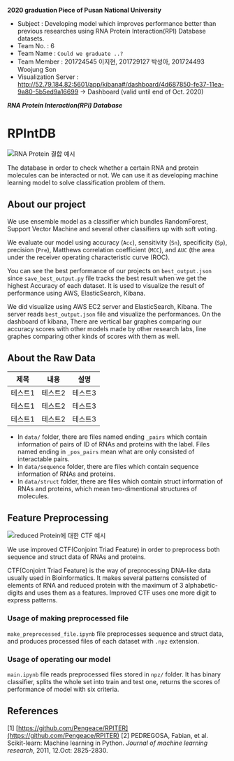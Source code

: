 **2020 graduation Piece of Pusan National University**
- Subject : Developing model which improves performance better than previous researches using RNA Protein Interaction(RPI) Database datasets.
- Team No. : 6
- Team Name : `Could we graduate ..?`
- Team Member : 201724545 이지현, 201729127 박성아, 201724493 Woojung Son
- Visualization Server : http://52.79.184.82:5601/app/kibana#/dashboard/4d687850-fe37-11ea-9a80-5b5ed9a16699 -> Dashboard (valid until end of Oct. 2020)

***RNA Protein Interaction(RPI) Database***
# **RPIntDB**
![RNA Protein 결합 예시](http://swift-lang.org/case_studies/images/rna.png)

The database in order to check whether a certain RNA and protein molecules can be interacted or not. We can use it as developing machine learning model to solve classification problem of them.

## About our project
We use ensemble model as a classifier which bundles RandomForest, Support Vector Machine and several other classifiers up with soft voting.

We evaluate our model using accuracy (`Acc`), sensitivity (`Sn`), specificity (`Sp`), precision (`Pre`), Matthews correlation coefficient (`MCC`), and `AUC` (the area under the receiver operating characteristic curve (ROC).

You can see the best performance of our projects on `best_output.json` since `save_best_output.py` file tracks the best result when we get the highest Accuracy of each dataset. It is used to visualize the result of performance using AWS, ElasticSearch, Kibana.

We did visualize using AWS EC2 server and ElasticSearch, Kibana. The server reads `best_output.json` file and visualize the performances. On the dashboard of kibana, There are vertical bar graphes comparing our accuracy scores with other models made by other research labs, line graphes comparing other kinds of scores with them as well. 

## About the Raw Data
|제목|내용|설명|
|------|---|---|
|테스트1|테스트2|테스트3|
|테스트1|테스트2|테스트3|
|테스트1|테스트2|테스트3|

- In `data/` folder, there are files named ending `_pairs` which contain information of pairs of ID of RNAs and proteins with the label. Files named ending in `_pos_pairs` mean what are only consisted of interactable pairs. 
- In `data/sequence` folder, there are files which contain sequence information of RNAs and proteins.
- In `data/struct` folder, there are files which contain struct information of RNAs and proteins, which mean two-dimentional structures of molecules.

## Feature Preprocessing
![reduced Protein에 대한 CTF 예시](https://encrypted-tbn0.gstatic.com/images?q=tbn:ANd9GcSC2ecLGlTSPxoi4pm3YkgeXdOMi7U5A6CXtKaKrik4kOW1WcPs)

We use improved CTF(Conjoint Triad Feature) in order to preprocess both sequence and struct data of RNAs and proteins. 

CTF(Conjoint Triad Feature) is the way of preprocessing DNA-like data usually used in Bioinformatics. It makes several patterns consisted of elements of RNA and reduced protein with the maximum of 3 alphabetic-digits and uses them as a features. Improved CTF uses one more digit to express patterns. 

### Usage of making preprocessed file
`make_preprocessed_file.ipynb` file preprocesses sequence and struct data, and produces processed files of each dataset with `.npz` extension.

### Usage of operating our model
`main.ipynb` file reads preprocessed files stored in `npz/` folder. It has binary classifier, splits the whole set into train and test one, returns the scores of performance of model with six criteria.

## References

[1] [https://github.com/Pengeace/RPITER](https://github.com/Pengeace/RPITER)
[2] PEDREGOSA, Fabian, et al. Scikit-learn: Machine learning in Python. _Journal of machine learning research_, 2011, 12.Oct: 2825-2830.
